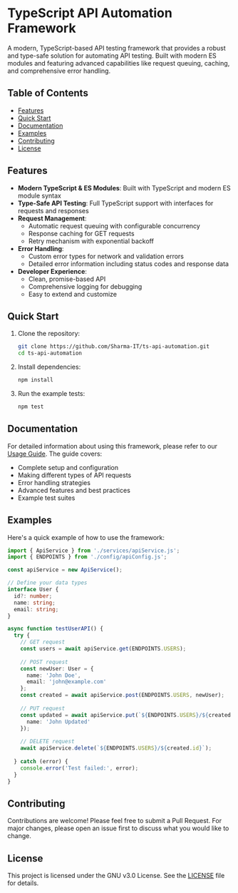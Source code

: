 # TypeScript API Automation Framework

A modern, TypeScript-based API testing framework that provides a robust and type-safe solution for automating API testing. Built with modern ES modules and featuring advanced capabilities like request queuing, caching, and comprehensive error handling.

## Table of Contents

- [Features](#features)
- [Quick Start](#quick-start)
- [Documentation](#documentation)
- [Examples](#examples)
- [Contributing](#contributing)
- [License](#license)

## Features

- **Modern TypeScript & ES Modules**: Built with TypeScript and modern ES module syntax
- **Type-Safe API Testing**: Full TypeScript support with interfaces for requests and responses
- **Request Management**:
  - Automatic request queuing with configurable concurrency
  - Response caching for GET requests
  - Retry mechanism with exponential backoff
- **Error Handling**:
  - Custom error types for network and validation errors
  - Detailed error information including status codes and response data
- **Developer Experience**:
  - Clean, promise-based API
  - Comprehensive logging for debugging
  - Easy to extend and customize

## Quick Start

1. Clone the repository:
   ```bash
   git clone https://github.com/Sharma-IT/ts-api-automation.git
   cd ts-api-automation
   ```

2. Install dependencies:
   ```bash
   npm install
   ```

3. Run the example tests:
   ```bash
   npm test
   ```

## Documentation

For detailed information about using this framework, please refer to our [Usage Guide](USAGE.md). The guide covers:

- Complete setup and configuration
- Making different types of API requests
- Error handling strategies
- Advanced features and best practices
- Example test suites

## Examples

Here's a quick example of how to use the framework:

```typescript
import { ApiService } from './services/apiService.js';
import { ENDPOINTS } from './config/apiConfig.js';

const apiService = new ApiService();

// Define your data types
interface User {
  id?: number;
  name: string;
  email: string;
}

async function testUserAPI() {
  try {
    // GET request
    const users = await apiService.get(ENDPOINTS.USERS);
    
    // POST request
    const newUser: User = {
      name: 'John Doe',
      email: 'john@example.com'
    };
    const created = await apiService.post(ENDPOINTS.USERS, newUser);
    
    // PUT request
    const updated = await apiService.put(`${ENDPOINTS.USERS}/${created.id}`, {
      name: 'John Updated'
    });
    
    // DELETE request
    await apiService.delete(`${ENDPOINTS.USERS}/${created.id}`);
    
  } catch (error) {
    console.error('Test failed:', error);
  }
}
```

## Contributing

Contributions are welcome! Please feel free to submit a Pull Request. For major changes, please open an issue first to discuss what you would like to change.

## License

This project is licensed under the GNU v3.0 License. See the [LICENSE](LICENSE) file for details.
